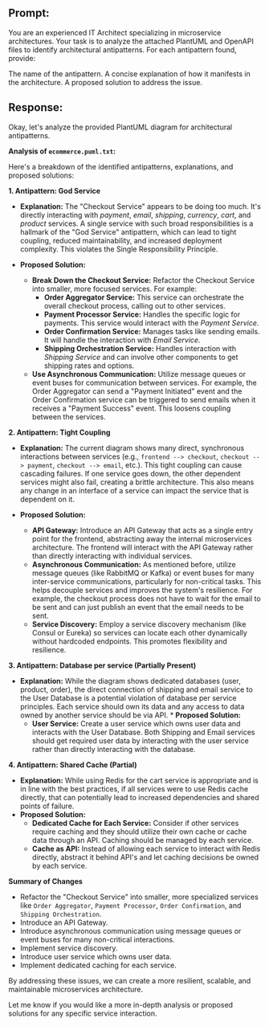 ## Prompt:
You are an experienced IT Architect specializing in microservice architectures. Your task is to analyze the attached PlantUML and OpenAPI files to identify architectural antipatterns. For each antipattern found, provide:

The name of the antipattern.
A concise explanation of how it manifests in the architecture.
A proposed solution to address the issue.

## Response:
Okay, let's analyze the provided PlantUML diagram for architectural antipatterns.

**Analysis of `ecommerce.puml.txt`:**

Here's a breakdown of the identified antipatterns, explanations, and proposed solutions:

**1. Antipattern: God Service**

*   **Explanation:** The "Checkout Service" appears to be doing too much. It's directly interacting with *payment*, *email*, *shipping*, *currency*, *cart*, and *product* services. A single service with such broad responsibilities is a hallmark of the "God Service" antipattern, which can lead to tight coupling, reduced maintainability, and increased deployment complexity. This violates the Single Responsibility Principle.

*   **Proposed Solution:**
    *   **Break Down the Checkout Service:** Refactor the Checkout Service into smaller, more focused services. For example:
        *   **Order Aggregator Service:** This service can orchestrate the overall checkout process, calling out to other services.
        *   **Payment Processor Service:**  Handles the specific logic for payments. This service would interact with the *Payment Service*.
        *   **Order Confirmation Service:** Manages tasks like sending emails. It will handle the interaction with *Email Service*.
        *  **Shipping Orchestration Service:**  Handles interaction with *Shipping Service* and can involve other components to get shipping rates and options.
    *   **Use Asynchronous Communication:** Utilize message queues or event buses for communication between services. For example, the Order Aggregator can send a "Payment Initiated" event and the Order Confirmation service can be triggered to send emails when it receives a "Payment Success" event. This loosens coupling between the services.

**2. Antipattern: Tight Coupling**

*   **Explanation:**  The current diagram shows many direct, synchronous interactions between services (e.g., `frontend --> checkout`, `checkout --> payment`, `checkout --> email`, etc.). This tight coupling can cause cascading failures. If one service goes down, the other dependent services might also fail, creating a brittle architecture. This also means any change in an interface of a service can impact the service that is dependent on it.

*   **Proposed Solution:**
    *   **API Gateway:** Introduce an API Gateway that acts as a single entry point for the frontend, abstracting away the internal microservices architecture. The frontend will interact with the API Gateway rather than directly interacting with individual services.
    *   **Asynchronous Communication:** As mentioned before, utilize message queues (like RabbitMQ or Kafka) or event buses for many inter-service communications, particularly for non-critical tasks. This helps decouple services and improves the system's resilience. For example, the checkout process does not have to wait for the email to be sent and can just publish an event that the email needs to be sent.
    *   **Service Discovery:** Employ a service discovery mechanism (like Consul or Eureka) so services can locate each other dynamically without hardcoded endpoints. This promotes flexibility and resilience.

**3. Antipattern: Database per service (Partially Present)**
   *   **Explanation:** While the diagram shows dedicated databases (user, product, order),  the direct connection of shipping and email service to the User Database is a potential violation of database per service principles. Each service should own its data and any access to data owned by another service should be via API.
    * **Proposed Solution:**
        * **User Service:**  Create a user service which owns user data and interacts with the User Database. Both Shipping and Email services should get required user data by interacting with the user service rather than directly interacting with the database.

**4.  Antipattern: Shared Cache (Partial)**

*   **Explanation:** While using Redis for the cart service is appropriate and is in line with the best practices,  if all services were to use Redis cache directly, that can potentially lead to increased dependencies and shared points of failure.
*   **Proposed Solution:**
    * **Dedicated Cache for Each Service:** Consider if other services require caching and they should utilize their own cache or cache data through an API. Caching should be managed by each service.
    * **Cache as API:** Instead of allowing each service to interact with Redis directly, abstract it behind API's and let caching decisions be owned by each service.

**Summary of Changes**

*   Refactor the "Checkout Service" into smaller, more specialized services like `Order Aggregator`, `Payment Processor`, `Order Confirmation`, and `Shipping Orchestration`.
*   Introduce an API Gateway.
*   Introduce asynchronous communication using message queues or event buses for many non-critical interactions.
*   Implement service discovery.
*   Introduce user service which owns user data.
*   Implement dedicated caching for each service.

By addressing these issues, we can create a more resilient, scalable, and maintainable microservices architecture.

Let me know if you would like a more in-depth analysis or proposed solutions for any specific service interaction.
